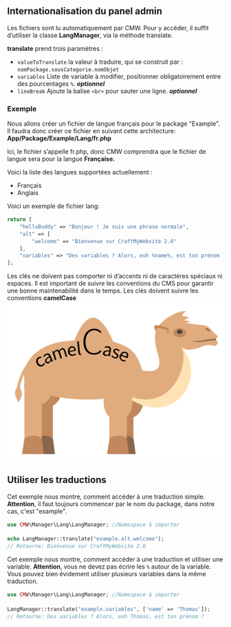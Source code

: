 ## Internationalisation du panel admin

Les fichiers sont lu automatiquement par CMW. Pour y accéder, il suffit d’utiliser la classe **LangManager**, 
via la méthode translate.

**translate** prend trois paramètres :

- `valueToTranslate` la valeur à traduire, qui se construit par : `nomPackage.sousCategorie.nomObjet`
- `variables` Liste de variable à modifier, positionner obligatoirement entre des pourcentages `%`. ***optionnel***
- `lineBreak` Ajoute la balise `<br>` pour sauter une ligne. ***optionnel***

### Exemple

Nous allons créer un fichier de langue français pour le package "Example". Il faudra donc créer ce fichier en suivant 
cette architecture: **App/Package/Example/Lang/fr.php**

Ici, le fichier s’appelle fr.php, donc CMW comprendra que le fichier de langue sera pour la langue **Française.**

Voici la liste des langues supportées actuellement :

- Français
- Anglais

Voici un exemple de fichier lang:

```php
return [
    "helloBuddy" => "Bonjour ! Je suis une phrase normale",
    "alt" => [
	    "welcome" => "Bienvenue sur CraftMyWebsite 2.0"
    ],
	"variables" => "Des variables ? Alors, euh %name%, est ton prénom ?"
];
```

Les clés ne doivent pas comporter ni d’accents ni de caractères spéciaux ni espaces. Il est important de suivre les 
conventions du CMS pour garantir une bonne maintenabilité dans le temps. Les clés doivent suivre les conventions **camelCase**
![Représentation de la convention camelCase.](/Assets/Img/CamelCase.png)

## Utiliser les traductions

Cet exemple nous montre, comment accéder à une traduction simple.
**Attention**, il faut toujours commencer par le nom du package, dans notre cas, c'est "example".
```php
use CMW\Manager\Lang\LangManager; //Namespace à importer

echo LangManager::translate("example.alt.welcome");
// Retourne: Bienvenue sur CraftMyWebsite 2.0
```

Cet exemple nous montre, comment accéder à une traduction et utiliser une variable. 
**Attention**, vous ne devez pas écrire les `%` autour de la variable.
Vous pouvez bien évidement utiliser plusieurs variables dans la même traduction.
```php
use CMW\Manager\Lang\LangManager; //Namespace à importer

LangManager::translate("example.variables", ['name' => 'Thomas']);
// Retourne: Des variables ? Alors, euh Thomas, est ton prénom ?
```